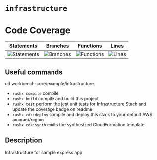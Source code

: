# `infrastructure`

# Code Coverage
| Statements                  | Branches                | Functions                 | Lines             |
| --------------------------- | ----------------------- | ------------------------- | ----------------- |
| ![Statements](https://img.shields.io/badge/statements-100%25-brightgreen.svg?style=flat) | ![Branches](https://img.shields.io/badge/branches-100%25-brightgreen.svg?style=flat) | ![Functions](https://img.shields.io/badge/functions-100%25-brightgreen.svg?style=flat) | ![Lines](https://img.shields.io/badge/lines-100%25-brightgreen.svg?style=flat) |


## Useful commands
cd workbench-core/example/infrastructure
 * `rushx compile`         compile
 * `rushx build`           compile and build this project
 * `rushx test`            perform the jest unit tests for Infrastructure Stack and update the coverage badge on readme
 * `rushx cdk:deploy`      compile and deploy this stack to your default AWS account/region
 * `rushx cdk:synth`       emits the synthesized CloudFormation template

 ## Description

 Infrastructure for sample express app
